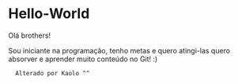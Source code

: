 # Hello-World

Olá brothers!

 Sou iniciante na programação, tenho metas e quero atingi-las quero absorver e aprender muito conteúdo no Git! :)
 
      Alterado por Kaolo ^^
